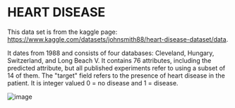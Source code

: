 # HEART DISEASE 

This data set is from the kaggle page: https://www.kaggle.com/datasets/johnsmith88/heart-disease-dataset/data.

It dates from 1988 and consists of four databases: Cleveland, Hungary, Switzerland, and Long Beach V. It contains 76 attributes, including the predicted attribute, but all published experiments refer to using a subset of 14 of them. The "target" field refers to the presence of heart disease in the patient. It is integer valued 0 = no disease and 1 = disease.

![image](https://github.com/vanessaherrada/HeartDisease_PowerBI/assets/163647765/85f41923-950c-4d31-99dd-5afa84833eeb)
